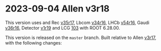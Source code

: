 2023-09-04 Allen v3r18
===

This version uses
 and Rec [v35r17](../../../../Rec/-/tags/v35r17),
Lbcom [v34r16](../../../../Lbcom/-/tags/v34r16),
LHCb [v54r16](../../../../LHCb/-/tags/v54r16),
Gaudi [v36r16](../../../../Gaudi/-/tags/v36r16),
Detector [v1r19](../../../../Detector/-/tags/v1r19) and
LCG [103](http://lcginfo.cern.ch/release/103/) with ROOT 6.28.00.


This version is released on the `master` branch.
Built relative to Allen [v3r17](/../../tags/v3r17), with the following changes:
